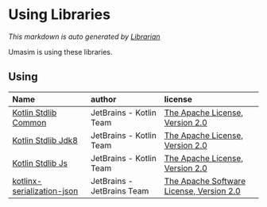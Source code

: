 # Using Libraries
*This markdown is auto generated by [Librarian](https://github.com/MeilCli/Librarian)*

Umasim is using these libraries.

## Using
|Name|author|license|
|:--|:--|:--|
|[Kotlin Stdlib Common](https://kotlinlang.org/)|JetBrains - Kotlin Team|[The Apache License, Version 2.0](http://www.apache.org/licenses/LICENSE-2.0.txt)|
|[Kotlin Stdlib Jdk8](https://kotlinlang.org/)|JetBrains - Kotlin Team|[The Apache License, Version 2.0](http://www.apache.org/licenses/LICENSE-2.0.txt)|
|[Kotlin Stdlib Js](https://kotlinlang.org/)|JetBrains - Kotlin Team|[The Apache License, Version 2.0](http://www.apache.org/licenses/LICENSE-2.0.txt)|
|[kotlinx-serialization-json](https://github.com/Kotlin/kotlinx.serialization)|JetBrains - JetBrains Team|[The Apache Software License, Version 2.0](https://www.apache.org/licenses/LICENSE-2.0.txt)|
